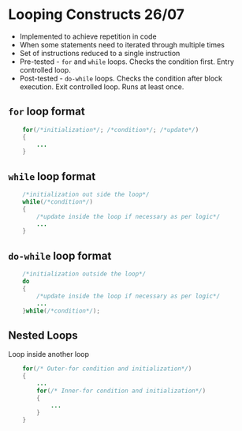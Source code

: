 # Looping Constructs 26/07

- Implemented to achieve repetition in code
- When some statements need to iterated through multiple times
- Set of instructions reduced to a single instruction
- Pre-tested - `for` and `while` loops. Checks the condition first. Entry controlled loop.
- Post-tested - `do-while` loops. Checks the condition after block execution. Exit controlled loop. Runs at least once.

## `for` loop format

```java
    for(/*initialization*/; /*condition*/; /*update*/)
    {
        ...
    }
```

## `while` loop format

```java
    /*initialization out side the loop*/
    while(/*condition*/)
    {
        /*update inside the loop if necessary as per logic*/
        ...
    }
```

## `do-while` loop format

```java
    /*initialization outside the loop*/
    do
    {   
        /*update inside the loop if necessary as per logic*/
        ...
    }while(/*condition*/);
```

## Nested Loops

Loop inside another loop

```java
    for(/* Outer-for condition and initialization*/)
    {
        ...
        for(/* Inner-for condition and initialization*/)
        {
            ...
        }
    }
```
